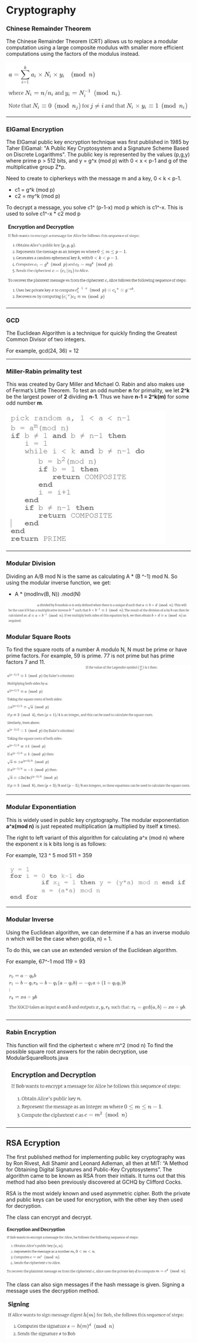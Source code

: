 # Cryptography

### Chinese Remainder Theorem

The Chinese Remainder Theorem (CRT) allows us to replace a modular computation using a large composite modulus with smaller more efficient computations using the factors of the modulus instead. 

![Chinese Remainder Theorem](img/crt.jpg)

---

### ElGamal Encryption

The ElGamal public key encryption technique was first published in 1985 by Taher ElGamal: "A Public Key Cryptosystem and a Signature Scheme Based on Discrete Logarithms". 
The public key is represented by the values (p,g,y) where prime p > 512 bits, and y = g^x (mod p) with 0 < x < p-1 and g of the multiplicative group Z*p.

Need to create to cipherkeys with the message m and a key, 0 < k < p-1.

- c1 = g^k (mod p)
- c2 = my^k (mod p)

To decrypt a message, you solve c1^ (p-1-x) mod p which is c1^-x.
This is used to solve c1^-x * c2 mod p

![ElGamal](img/elgamal.jpg)

---

### GCD

The Euclidean Algorithm is a technique for quickly finding the Greatest Common Divisor of two integers.

For example, gcd(24, 36) = 12

---

### Miller-Rabin primality test 

This was created by Gary Miller and Michael O. Rabin and also makes use of Fermat’s Little Theorem. To test an odd number **n** for primality, we let **2^k** be the largest power of **2** dividing **n-1**. Thus we have  **n-1 = 2^k(m)** for some odd number **m**. 

![Miller-Rabin primality test](img/mrabin.jpg)

---

### Modular Division

Dividing an A/B mod N is the same as calculating A * (B ^-1) mod N. 
So using the modular inverse function, we get: 

- A * (modInv(B, N)) .mod(N)

![Modular Division](img/modDivision.jpg)

### Modular Square Roots

To find the square roots of a number A modulo N, N must be prime or have prime factors. For example, 59 is prime. 77 is not prime but has prime factors 7 and 11.
![Modular Square roots](img/squareroots.jpg)

---

### Modular Exponentiation 

This is widely used in public key cryptography. The modular exponentiation **a^x(mod n)** is just repeated multiplication (**a** multiplied by itself **x** times). 

The right to left variant of this algorithm for calculating a^x (mod n) where the exponent x is k bits long is as follows: 

For example, 123 ^ 5 mod 511 = 359

![Modular exponentiation](img/modexpo.jpg)

---

### Modular Inverse

Using the Euclidean algorithm, we can determine if a has an inverse modulo n which will be the case when gcd(a, n) = 1.

To do this, we can use an extended version of the Euclidean algorithm. 

For example, 67^-1 mod 119 = 93

![Modular Inverse](img/inverse.jpg)

---

### Rabin Encryption

This function will find the ciphertext c where m^2 (mod n)
To find the possible square root answers for the rabin decryption, use ModularSquareRoots.java

![Rabin Encryption](img/rabin.jpg)

--- 

## RSA Ecryption

The first published method for implementing public key cryptography was by Ron Rivest, Adi Shamir and Leonard Adleman, all then at MIT: “A Method for Obtaining Digital Signatures and Public-Key Cryptosystems”. The algorithm came to be known as RSA from their initials. It turns out that this method had also been previously discovered at GCHQ by Clifford Cocks.

RSA is the most widely known and used asymmetric cipher. Both the private and public keys can be used for encryption, with the other key then used for decryption. 

The class can encrypt and decrypt.

![RSA encryption](img/rsaEncrypt.jpg)

The class can also sign messages if the hash message is given. Signing a message uses the decryption method.

![RSA sign](img/rsaSign.jpg)

